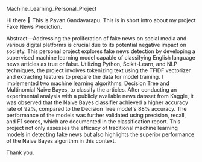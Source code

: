 Machine_Learning_Personal_Project

Hi there 👋 This is Pavan Gandavarapu. This is in short intro about my project Fake News Prediction.

Abstract—Addressing the proliferation of fake news on social media and various digital platforms is crucial due to its potential negative impact on society. This personal project explores fake news detection by developing a supervised machine learning model capable of classifying English language news articles as true or false. Utilizing Python, Scikit-Learn, and NLP techniques, the project involves tokenizing text using the TFIDF vectorizer and extracting features to prepare the data for model training. I implemented two machine learning algorithms: Decision Tree and Multinomial Naive Bayes, to classify the articles. After conducting an experimental analysis with a publicly available news dataset from Kaggle, it was observed that the Naive Bayes classifier achieved a higher accuracy rate of 92%, compared to the Decision Tree model's 88% accuracy. The performance of the models was further validated using precision, recall, and F1 scores, which are documented in the classification report. This project not only assesses the efficacy of traditional machine learning models in detecting fake news but also highlights the superior performance of the Naive Bayes algorithm in this context.

Thank you.
